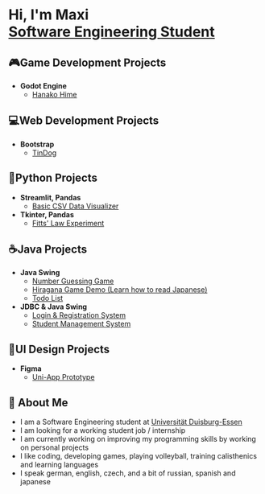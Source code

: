 <h1>Hi, I'm Maxi <br/><a href="https://github.com/maxe04">Software Engineering Student</a></h1>

<h2>🎮Game Development Projects</h2>

- <b>Godot Engine</b>
  - [Hanako Hime](https://github.com/maxe04/Hanako-Hime)

<h2>💻Web Development Projects</h2>

- <b>Bootstrap</b>
  - [TinDog](https://github.com/maxe04/TinDog)

<h2>🐍Python Projects</h2>

- <b>Streamlit, Pandas</b>
  - [Basic CSV Data Visualizer](https://github.com/maxe04/CSVDataVisualizer)
- <b>Tkinter, Pandas</b>
  - [Fitts' Law Experiment](https://github.com/maxe04/FittsLaw)
    


<h2>☕Java Projects</h2>

- <b>Java Swing</b>
  - [Number Guessing Game](https://github.com/maxe04/Guess-The-Number)
  - [Hiragana Game Demo (Learn how to read Japanese)](https://github.com/maxe04/Hiragana-Game)
  - [Todo List](https://github.com/maxe04/Todo-List)
- <b>JDBC & Java Swing</b>
  - [Login & Registration System](https://github.com/maxe04/Login-System)
  - [Student Management System](https://github.com/maxe04/Student-Mangement-System)

<h2>📱UI Design Projects</h2>

- <b>Figma</b>
  - [Uni-App Prototype](https://github.com/maxe04/uni-app-prototype)



<h2>💬 About Me</h2>

- I am a Software Engineering student at <a href = "https://www.uni-due.de/">Universität Duisburg-Essen</a>
- I am looking for a working student job / internship
- I am currently working on improving my programming skills by working on personal projects
- I like coding, developing games, playing volleyball, training calisthenics and learning languages
- I speak german, english, czech, and a bit of russian, spanish and japanese


<!--
**maxe04/maxe04** is a ✨ _special_ ✨ repository because its `README.md` (this file) appears on your GitHub profile.

Here are some ideas to get you started:

- 🔭 I’m currently working on ...
- 🌱 I’m currently learning ...
- 👯 I’m looking to collaborate on ...
- 🤔 I’m looking for help with ...
- 💬 Ask me about ...
- 📫 How to reach me: ...
- 😄 Pronouns: ...
- ⚡ Fun fact: ...
-->
